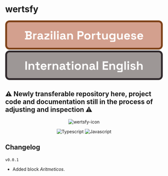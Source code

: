 # wertsfy 

[![PT-BR](../readme_docs/seletor_en-us__pt-br.svg)](./README.md)
[![EN-US](../readme_docs/seletor_en-us__en-us.svg)](./README.en_us.md)

## ⚠️ Newly transferable repository here, project code and documentation still in the process of adjusting and inspection ⚠️

<div align="center"> 

  ![wertsfy-icon](https://github.com/user-attachments/assets/ff5bfd34-3bfa-4f0c-a0e9-51abe5c2c7f7)

  ![Typescript](https://img.shields.io/badge/typescript-111111.svg?style=for-the-badge&logo=typescript&logoColor=steelblue)
  ![Javascript](https://img.shields.io/badge/javascript-111111.svg?style=for-the-badge&logo=javascript&logoColor=yellow)

</div>

## Changelog

``v0.0.1``

  - Added block *Aritmeticos*.
